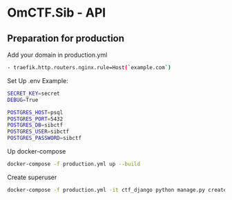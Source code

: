 # OmCTF.Sib - API

## Preparation for production
Add your domain in production.yml
```bash
- traefik.http.routers.nginx.rule=Host(`example.com`)
```

Set Up .env
Example:
```bash
SECRET_KEY=secret
DEBUG=True

POSTGRES_HOST=psql
POSTGRES_PORT=5432
POSTGRES_DB=sibctf
POSTGRES_USER=sibctf
POSTGRES_PASSWORD=sibctf
```

Up docker-compose
```bash
docker-compose -f production.yml up --build
```

Create superuser
```bash
docker-compose -f production.yml -it ctf_django python manage.py createsuperuser
```

